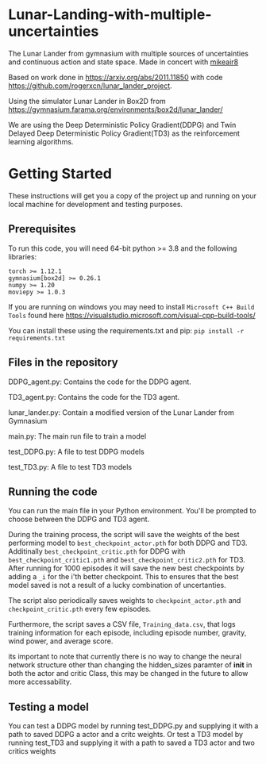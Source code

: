 # Lunar-Landing-with-multiple-uncertainties
The Lunar Lander from gymnasium with multiple sources of uncertainties and continuous action and state space. Made in concert with [mikeair8](https://github.com/mikeair8)

Based on work done in https://arxiv.org/abs/2011.11850 with code https://github.com/rogerxcn/lunar_lander_project.

Using the simulator Lunar Lander in Box2D from https://gymnasium.farama.org/environments/box2d/lunar_lander/

We are using the Deep Deterministic Policy Gradient(DDPG) and Twin Delayed Deep Deterministic Policy Gradient(TD3) as the reinforcement learning algorithms.


# Getting Started
These instructions will get you a copy of the project up and running on your local machine for development and testing purposes.

## Prerequisites
To run this code, you will need 64-bit python >= 3.8 and the following libraries:

```
torch >= 1.12.1
gymnasium[box2d] >= 0.26.1
numpy >= 1.20
moviepy >= 1.0.3
```
If you are running on windows you may need to install `Microsoft C++ Build Tools` found here https://visualstudio.microsoft.com/visual-cpp-build-tools/

You can install these using the requirements.txt and pip:
`pip install -r requirements.txt`


## Files in the repository
DDPG_agent.py: Contains the code for the DDPG agent.

TD3_agent.py: Contains the code for the TD3 agent.

lunar_lander.py: Contain a modified version of the Lunar Lander from Gymnasium

main.py: The main run file to train a model

test_DDPG.py: A file to test DDPG models

test_TD3.py: A file to test TD3 models

## Running the code
You can run the main file in your Python environment. You'll be prompted to choose between the DDPG and TD3 agent.

During the training process, the script will save the weights of the best performing model to `best_checkpoint_actor.pth` for both DDPG and TD3. Additinally  `best_checkpoint_critic.pth` for DDPG with `best_checkpoint_critic1.pth` and `best_checkpoint_critic2.pth` for TD3. After running for 1000 episodes it will save the new best checkpoints by adding a `_i` for the i'th better checkpoint. This to ensures that the best model saved is not a result of a lucky combination of uncertanties.

The script also periodically saves weights to `checkpoint_actor.pth` and `checkpoint_critic.pth` every few episodes.

Furthermore, the script saves a CSV file, `Training_data.csv`, that logs training information for each episode, including episode number, gravity, wind power, and average score.

its important to note that currently there is no way to change the neural network structure other than changing the hidden_sizes paramter of __init__ in both the actor and critic Class, this may be changed in the future to allow more accessability.

## Testing a model
You can test a DDPG model by running test_DDPG.py and supplying it with a path to saved DDPG a actor and a critc weights. Or test a TD3 model by running test_TD3 and supplying it with a path to saved a TD3 actor and two critics weights
